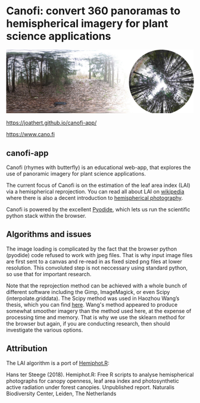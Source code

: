 # Canofi: convert 360 panoramas to hemispherical imagery for plant science applications

![Alt text](attributes/corrected_banner.jpg?raw=true "Canofi")


https://joathert.github.io/canofi-app/

https://www.cano.fi

## canofi-app

Canofi (rhymes with butterfly)  is an educational web-app, that explores the use of panoramic imagery for plant science applications. 

The current focus of Canofi is on the estimation of the leaf area index (LAI) via a hemispherical reprojection. You can read all about LAI on [wikipedia](https://en.wikipedia.org/wiki/Leaf_area_index) where there is also a decent introduction to [hemispherical photography](https://en.wikipedia.org/wiki/Hemispherical_photography).

Canofi is powered by the excellent [Pyodide](https://pyodide.org/en/stable/), which lets us run the scientific python stack within the browser. 

## Algorithms and issues
The image loading is complicated by the fact that the browser python (pyodide) code refused to work with jpeg files. That is why input image files are first sent to a canvas and re-read in as fixed sized png files at lower resolution.  This convoluted step is not neccessary using standard python, so use that for important research.  

Note that the reprojection method can be achieved with a whole bunch of different software including the Gimp, 
ImageMagick, or even Scipy (interpolate.griddata). The Scipy method was used in Haozhou Wang’s thesis, which you can find [here](https://github.com/HowcanoeWang/Spherical2TreeAttributes). Wang's method appeared to produce somewhat smoother imagery than the method used here, at the expense of processing time and memory. That is why we use the sklearn method for the browser but again, if you are conducting research, then should investigate the various options.   

## Attribution
The LAI algorithm is a port of [Hemiphot.R](https://github.com/naturalis/Hemiphot):

Hans ter Steege (2018). Hemiphot.R: Free R scripts to analyse hemispherical photographs for canopy openness, leaf area index and photosynthetic active radiation under forest canopies. Unpublished report. Naturalis Biodiversity Center, Leiden, The Netherlands 


